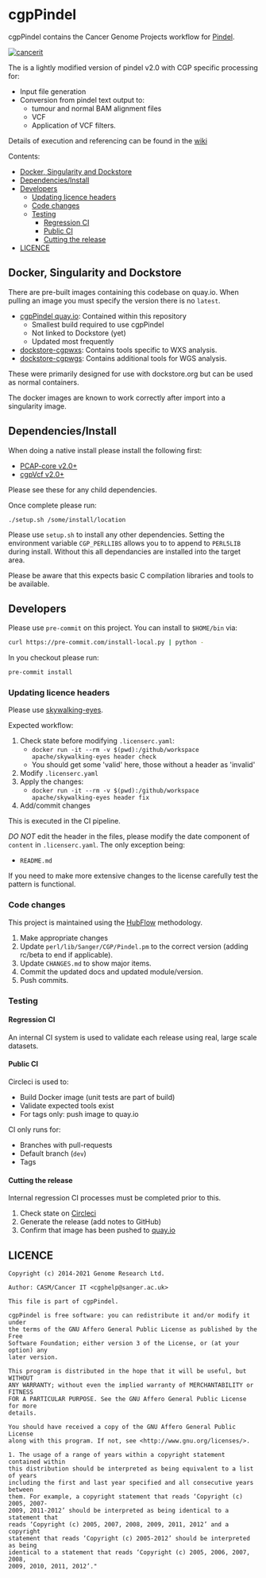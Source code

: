 # cgpPindel

cgpPindel contains the Cancer Genome Projects workflow for [Pindel][pindel-core].

[![cancerit](https://circleci.com/gh/cancerit/cgpPindel.svg?style=svg)](https://circleci.com/gh/cancerit/cgpPindel)

The is a lightly modified version of pindel v2.0 with CGP specific processing for:

- Input file generation
- Conversion from pindel text output to:
  - tumour and normal BAM alignment files
  - VCF
  - Application of VCF filters.

Details of execution and referencing can be found in the [wiki][cgppindel-wiki]

Contents:

- [Docker, Singularity and Dockstore](#docker-singularity-and-dockstore)
- [Dependencies/Install](#dependenciesinstall)
- [Developers](#developers)
  - [Updating licence headers](#updating-licence-headers)
  - [Code changes](#code-changes)
  - [Testing](#testing)
    - [Regression CI](#regression-ci)
    - [Public CI](#public-ci)
    - [Cutting the release](#cutting-the-release)
- [LICENCE](#licence)

## Docker, Singularity and Dockstore

There are pre-built images containing this codebase on quay.io.  When pulling an image you must specify
the version there is no `latest`.

- [cgpPindel quay.io][quay-repo]: Contained within this repository
  - Smallest build required to use cgpPindel
  - Not linked to Dockstore (yet)
  - Updated most frequently
- [dockstore-cgpwxs][ds-cgpwxs-git]: Contains tools specific to WXS analysis.
- [dockstore-cgpwgs][ds-cgpwgs-git]: Contains additional tools for WGS analysis.

These were primarily designed for use with dockstore.org but can be used as normal containers.

The docker images are known to work correctly after import into a singularity image.

## Dependencies/Install

When doing a native install please install the following first:

- [PCAP-core v2.0+][pcap-core-rel]
- [cgpVcf v2.0+][cgpvcf-rel]

Please see these for any child dependencies.

Once complete please run:

```
./setup.sh /some/install/location
```

Please use `setup.sh` to install any other dependencies.  Setting the environment variable
`CGP_PERLLIBS` allows you to to append to `PERL5LIB` during install.  Without this all dependancies
are installed into the target area.

Please be aware that this expects basic C compilation libraries and tools to be available.

## Developers

Please use `pre-commit` on this project.  You can install to `$HOME/bin` via:

```bash
curl https://pre-commit.com/install-local.py | python -
```

In you checkout please run:

```bash
pre-commit install
```

### Updating licence headers

Please use [skywalking-eyes](https://github.com/apache/skywalking-eyes).

Expected workflow:

1. Check state before modifying `.licenserc.yaml`:
   - `docker run -it --rm -v $(pwd):/github/workspace apache/skywalking-eyes header check`
   - You should get some 'valid' here, those without a header as 'invalid'
1. Modify `.licenserc.yaml`
1. Apply the changes:
   - `docker run -it --rm -v $(pwd):/github/workspace apache/skywalking-eyes header fix`
1. Add/commit changes

This is executed in the CI pipeline.

*DO NOT* edit the header in the files, please modify the date component of `content` in `.licenserc.yaml`.  The only exception being:

- `README.md`

If you need to make more extensive changes to the license carefully test the pattern is functional.

### Code changes

This project is maintained using the [HubFlow][hubflow-docs] methodology.

1. Make appropriate changes
1. Update `perl/lib/Sanger/CGP/Pindel.pm` to the correct version (adding rc/beta to end if applicable).
1. Update `CHANGES.md` to show major items.
1. Commit the updated docs and updated module/version.
1. Push commits.

### Testing

#### Regression CI

An internal CI system is used to validate each release using real, large scale datasets.

#### Public CI

Circleci is used to:

- Build Docker image (unit tests are part of build)
- Validate expected tools exist
- For tags only: push image to quay.io

CI only runs for:

- Branches with pull-requests
- Default branch (`dev`)
- Tags

#### Cutting the release

Internal regression CI processes must be completed prior to this.

1. Check state on [Circleci][circle-repo]
1. Generate the release (add notes to GitHub)
1. Confirm that image has been pushed to [quay.io][quay-tags]

## LICENCE

```
Copyright (c) 2014-2021 Genome Research Ltd.

Author: CASM/Cancer IT <cgphelp@sanger.ac.uk>

This file is part of cgpPindel.

cgpPindel is free software: you can redistribute it and/or modify it under
the terms of the GNU Affero General Public License as published by the Free
Software Foundation; either version 3 of the License, or (at your option) any
later version.

This program is distributed in the hope that it will be useful, but WITHOUT
ANY WARRANTY; without even the implied warranty of MERCHANTABILITY or FITNESS
FOR A PARTICULAR PURPOSE. See the GNU Affero General Public License for more
details.

You should have received a copy of the GNU Affero General Public License
along with this program. If not, see <http://www.gnu.org/licenses/>.

1. The usage of a range of years within a copyright statement contained within
this distribution should be interpreted as being equivalent to a list of years
including the first and last year specified and all consecutive years between
them. For example, a copyright statement that reads ‘Copyright (c) 2005, 2007-
2009, 2011-2012’ should be interpreted as being identical to a statement that
reads ‘Copyright (c) 2005, 2007, 2008, 2009, 2011, 2012’ and a copyright
statement that reads ‘Copyright (c) 2005-2012’ should be interpreted as being
identical to a statement that reads ‘Copyright (c) 2005, 2006, 2007, 2008,
2009, 2010, 2011, 2012’."
```

<!-- References -->

<!-- Circleci -->

<!-- point this at the default branch -->

<!-- Quay.io -->

[cgppindel-wiki]: https://github.com/cancerit/cgpPindel/wiki
[cgpvcf-rel]: https://github.com/cancerit/cgpVcf/releases
[circle-repo]: https://app.circleci.com/pipelines/github/cancerit/cgpPindel
[ds-cgpwgs-git]: https://github.com/cancerit/dockstore-cgpwgs
[ds-cgpwxs-git]: https://github.com/cancerit/dockstore-cgpwxs
[hubflow-docs]: https://datasift.github.io/gitflow/
[pcap-core-rel]: https://github.com/cancerit/PCAP-core/releases
[pindel-core]: http://gmt.genome.wustl.edu/pindel/current
[quay-repo]: https://quay.io/repository/wtsicgp/cgppindel
[quay-tags]: https://quay.io/repository/wtsicgp/cgppindel?tab=tags

